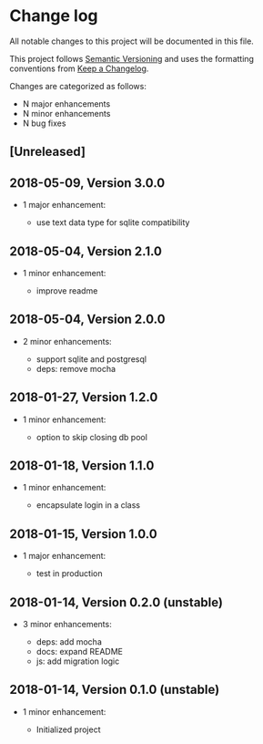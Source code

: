 # Change log

All notable changes to this project will be documented in this file.

This project follows [Semantic Versioning](http://semver.org/) and uses the formatting conventions from [Keep a Changelog](http://keepachangelog.com).

Changes are categorized as follows:

* N major enhancements
* N minor enhancements
* N bug fixes

## [Unreleased]

## 2018-05-09, Version 3.0.0

* 1 major enhancement:

  * use text data type for sqlite compatibility

## 2018-05-04, Version 2.1.0

* 1 minor enhancement:

  * improve readme

## 2018-05-04, Version 2.0.0

* 2 minor enhancements:

  * support sqlite and postgresql
  * deps: remove mocha

## 2018-01-27, Version 1.2.0

* 1 minor enhancement:

  * option to skip closing db pool

## 2018-01-18, Version 1.1.0

* 1 minor enhancement:

  * encapsulate login in a class

## 2018-01-15, Version 1.0.0

* 1 major enhancement:

  * test in production

## 2018-01-14, Version 0.2.0 (unstable)

* 3 minor enhancements:

  * deps: add mocha
  * docs: expand README
  * js: add migration logic

## 2018-01-14, Version 0.1.0 (unstable)

* 1 minor enhancement:

  * Initialized project
